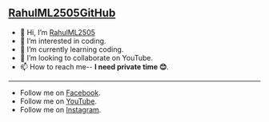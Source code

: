 ## [RahulML2505GitHub](https://github.com/RahulML2505GitHub)
- 👋 Hi, I’m [RahulML2505](https://github.com/RahulML2505GitHub)
- 👀 I’m interested in coding.
- 🌱 I’m currently learning coding.
- 💞️ I’m looking to collaborate on YouTube.
- 📫 How to reach me-- **I need private time 😊**.
------------------------------------------------------------------------------------------------------------------------------
- Follow me on [Facebook](https://www.facebook.com/RahulML25).
- Follow me on [YouTube](https://youtube.com/channel/UCG_NXFxjczUzpq1sVWNfMEw).
- Follow me on [Instagram](https://www.instagram.com/rahulml2505/).

<!---
RahulML2505GitHub/RahulML2505GitHub is a ✨ special ✨ repository because its `README.md` (this file) appears on your GitHub profile.
You can click the Preview link to take a look at your changes.
--->
